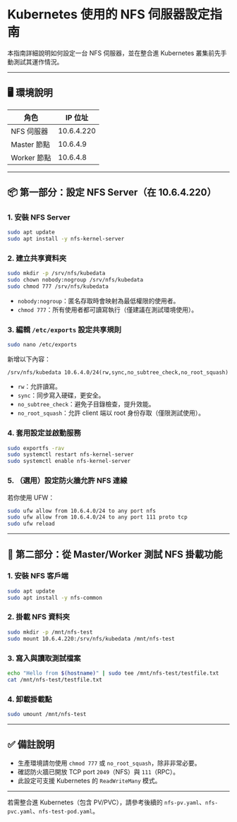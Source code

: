 
# Kubernetes 使用的 NFS 伺服器設定指南

本指南詳細說明如何設定一台 NFS 伺服器，並在整合進 Kubernetes 叢集前先手動測試其運作情況。

---

## 🖥 環境說明

| 角色         | IP 位址       |
|--------------|----------------|
| NFS 伺服器   | 10.6.4.220     |
| Master 節點  | 10.6.4.9       |
| Worker 節點  | 10.6.4.8       |

---

## 📦 第一部分：設定 NFS Server（在 10.6.4.220）

### 1. 安裝 NFS Server
```bash
sudo apt update
sudo apt install -y nfs-kernel-server
```

### 2. 建立共享資料夾
```bash
sudo mkdir -p /srv/nfs/kubedata
sudo chown nobody:nogroup /srv/nfs/kubedata
sudo chmod 777 /srv/nfs/kubedata
```

- `nobody:nogroup`：匿名存取時會映射為最低權限的使用者。
- `chmod 777`：所有使用者都可讀寫執行（僅建議在測試環境使用）。

### 3. 編輯 `/etc/exports` 設定共享規則
```bash
sudo nano /etc/exports
```

新增以下內容：
```
/srv/nfs/kubedata 10.6.4.0/24(rw,sync,no_subtree_check,no_root_squash)
```

- `rw`：允許讀寫。
- `sync`：同步寫入硬碟，更安全。
- `no_subtree_check`：避免子目錄檢查，提升效能。
- `no_root_squash`：允許 client 端以 root 身份存取（僅限測試使用）。

### 4. 套用設定並啟動服務
```bash
sudo exportfs -rav
sudo systemctl restart nfs-kernel-server
sudo systemctl enable nfs-kernel-server
```

### 5. （選用）設定防火牆允許 NFS 連線
若你使用 UFW：
```bash
sudo ufw allow from 10.6.4.0/24 to any port nfs
sudo ufw allow from 10.6.4.0/24 to any port 111 proto tcp
sudo ufw reload
```

---

## 🧪 第二部分：從 Master/Worker 測試 NFS 掛載功能

### 1. 安裝 NFS 客戶端
```bash
sudo apt update
sudo apt install -y nfs-common
```

### 2. 掛載 NFS 資料夾
```bash
sudo mkdir -p /mnt/nfs-test
sudo mount 10.6.4.220:/srv/nfs/kubedata /mnt/nfs-test
```

### 3. 寫入與讀取測試檔案
```bash
echo "Hello from $(hostname)" | sudo tee /mnt/nfs-test/testfile.txt
cat /mnt/nfs-test/testfile.txt
```

### 4. 卸載掛載點
```bash
sudo umount /mnt/nfs-test
```

---

## ✅ 備註說明

- 生產環境請勿使用 `chmod 777` 或 `no_root_squash`，除非非常必要。
- 確認防火牆已開放 TCP port `2049`（NFS）與 `111`（RPC）。
- 此設定可支援 Kubernetes 的 `ReadWriteMany` 模式。

---

若需整合進 Kubernetes（包含 PV/PVC），請參考後續的 `nfs-pv.yaml`、`nfs-pvc.yaml`、`nfs-test-pod.yaml`。
